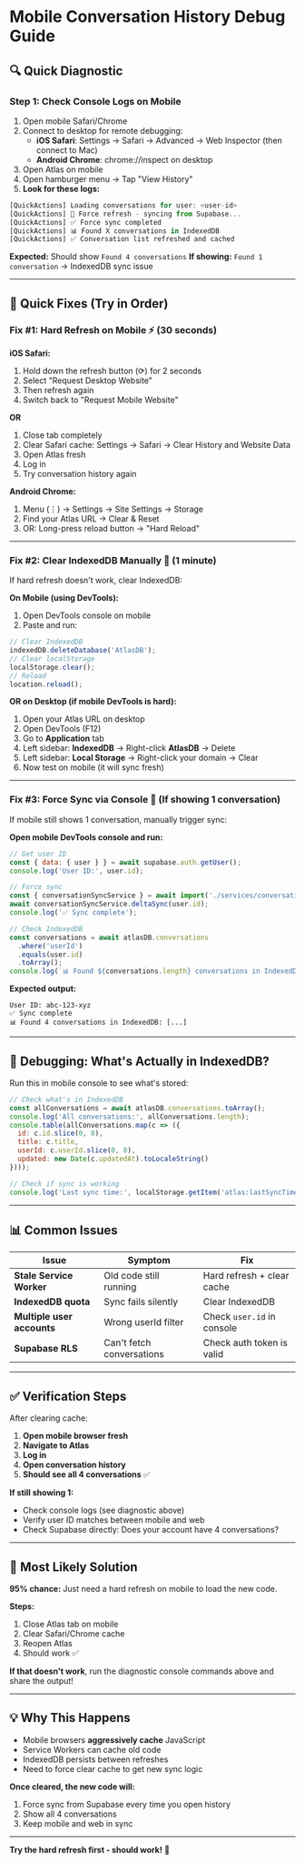 # Mobile Conversation History Debug Guide

## 🔍 **Quick Diagnostic**

### **Step 1: Check Console Logs on Mobile**

1. Open mobile Safari/Chrome
2. Connect to desktop for remote debugging:
   - **iOS Safari**: Settings → Safari → Advanced → Web Inspector (then connect to Mac)
   - **Android Chrome**: chrome://inspect on desktop
3. Open Atlas on mobile
4. Open hamburger menu → Tap "View History"
5. **Look for these logs:**

```javascript
[QuickActions] Loading conversations for user: <user-id>
[QuickActions] 📡 Force refresh - syncing from Supabase...
[QuickActions] ✅ Force sync completed
[QuickActions] 📊 Found X conversations in IndexedDB
[QuickActions] ✅ Conversation list refreshed and cached
```

**Expected:** Should show `Found 4 conversations`
**If showing:** `Found 1 conversation` → IndexedDB sync issue

---

## 🔧 **Quick Fixes (Try in Order)**

### **Fix #1: Hard Refresh on Mobile** ⚡ (30 seconds)

**iOS Safari:**
1. Hold down the refresh button (⟳) for 2 seconds
2. Select "Request Desktop Website"
3. Then refresh again
4. Switch back to "Request Mobile Website"

**OR**

1. Close tab completely
2. Clear Safari cache: Settings → Safari → Clear History and Website Data
3. Open Atlas fresh
4. Log in
5. Try conversation history again

**Android Chrome:**
1. Menu (⋮) → Settings → Site Settings → Storage
2. Find your Atlas URL → Clear & Reset
3. OR: Long-press reload button → "Hard Reload"

---

### **Fix #2: Clear IndexedDB Manually** 🔧 (1 minute)

If hard refresh doesn't work, clear IndexedDB:

**On Mobile (using DevTools):**
1. Open DevTools console on mobile
2. Paste and run:
```javascript
// Clear IndexedDB
indexedDB.deleteDatabase('AtlasDB');
// Clear localStorage
localStorage.clear();
// Reload
location.reload();
```

**OR on Desktop (if mobile DevTools is hard):**
1. Open your Atlas URL on desktop
2. Open DevTools (F12)
3. Go to **Application** tab
4. Left sidebar: **IndexedDB** → Right-click **AtlasDB** → Delete
5. Left sidebar: **Local Storage** → Right-click your domain → Clear
6. Now test on mobile (it will sync fresh)

---

### **Fix #3: Force Sync via Console** 🚀 (If showing 1 conversation)

If mobile still shows 1 conversation, manually trigger sync:

**Open mobile DevTools console and run:**
```javascript
// Get user ID
const { data: { user } } = await supabase.auth.getUser();
console.log('User ID:', user.id);

// Force sync
const { conversationSyncService } = await import('./services/conversationSyncService');
await conversationSyncService.deltaSync(user.id);
console.log('✅ Sync complete');

// Check IndexedDB
const conversations = await atlasDB.conversations
  .where('userId')
  .equals(user.id)
  .toArray();
console.log(`📊 Found ${conversations.length} conversations in IndexedDB:`, conversations);
```

**Expected output:**
```
User ID: abc-123-xyz
✅ Sync complete
📊 Found 4 conversations in IndexedDB: [...]
```

---

## 🐛 **Debugging: What's Actually in IndexedDB?**

Run this in mobile console to see what's stored:

```javascript
// Check what's in IndexedDB
const allConversations = await atlasDB.conversations.toArray();
console.log('All conversations:', allConversations.length);
console.table(allConversations.map(c => ({
  id: c.id.slice(0, 8),
  title: c.title,
  userId: c.userId.slice(0, 8),
  updated: new Date(c.updatedAt).toLocaleString()
})));

// Check if sync is working
console.log('Last sync time:', localStorage.getItem('atlas:lastSyncTime'));
```

---

## 📊 **Common Issues**

| Issue | Symptom | Fix |
|-------|---------|-----|
| **Stale Service Worker** | Old code still running | Hard refresh + clear cache |
| **IndexedDB quota** | Sync fails silently | Clear IndexedDB |
| **Multiple user accounts** | Wrong userId filter | Check `user.id` in console |
| **Supabase RLS** | Can't fetch conversations | Check auth token is valid |

---

## ✅ **Verification Steps**

After clearing cache:

1. **Open mobile browser fresh**
2. **Navigate to Atlas**
3. **Log in**
4. **Open conversation history**
5. **Should see all 4 conversations** ✅

**If still showing 1:**
- Check console logs (see diagnostic above)
- Verify user ID matches between mobile and web
- Check Supabase directly: Does your account have 4 conversations?

---

## 🎯 **Most Likely Solution**

**95% chance:** Just need a hard refresh on mobile to load the new code.

**Steps:**
1. Close Atlas tab on mobile
2. Clear Safari/Chrome cache
3. Reopen Atlas
4. Should work ✅

**If that doesn't work**, run the diagnostic console commands above and share the output!

---

## 💡 **Why This Happens**

- Mobile browsers **aggressively cache** JavaScript
- Service Workers can cache old code
- IndexedDB persists between refreshes
- Need to force clear cache to get new sync logic

**Once cleared, the new code will:**
1. Force sync from Supabase every time you open history
2. Show all 4 conversations
3. Keep mobile and web in sync

---

**Try the hard refresh first - should work!** 🚀

